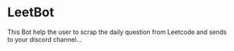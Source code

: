 # LeetBot
This Bot help the user to scrap the daily question from Leetcode and sends to your discord channel...
